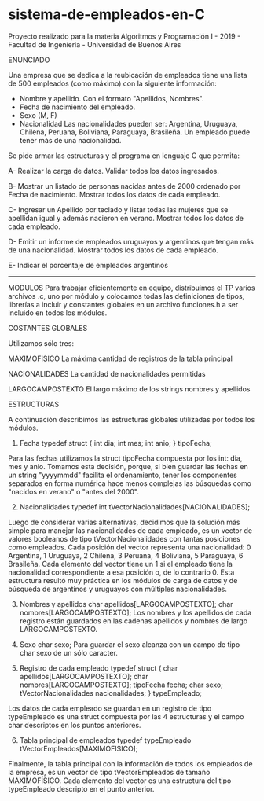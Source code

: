 # sistema-de-empleados-en-C
Proyecto realizado para la materia Algoritmos y Programación I - 2019 - Facultad de Ingeniería - Universidad de Buenos Aires

ENUNCIADO

Una empresa que se dedica a la reubicación de empleados tiene una lista de 500 empleados (como máximo) con la siguiente información:
- Nombre y apellido. Con el formato "Apellidos, Nombres". 
- Fecha de nacimiento del empleado. 
- Sexo (M, F) 
- Nacionalidad 
Las nacionalidades pueden ser: Argentina, Uruguaya, Chilena, Peruana, Boliviana, Paraguaya, Brasileña. Un empleado puede tener más de una nacionalidad. 

Se pide armar las estructuras y el programa en lenguaje C que permita:

A- Realizar la carga de datos. Validar todos los datos ingresados.

B- Mostrar un listado de personas nacidas antes de 2000 ordenado por Fecha de nacimiento. Mostrar todos los datos de cada empleado. 

C- Ingresar un Apellido por teclado y listar todas las mujeres que se apellidan igual y además nacieron en verano. Mostrar todos los datos de cada empleado. 

D- Emitir un informe de empleados uruguayos y argentinos que tengan más de una nacionalidad. Mostrar todos los datos de cada empleado. 

E- Indicar el porcentaje de empleados argentinos 

<hr>

MODULOS
Para trabajar eficientemente en equipo, distribuimos el TP varios archivos .c, uno por módulo y colocamos todas las definiciones de tipos, librerías a incluir y constantes globales en un archivo funciones.h a ser incluido en todos los módulos.

COSTANTES GLOBALES

Utilizamos sólo tres:

MAXIMOFISICO		La máxima cantidad de registros de la tabla principal

NACIONALIDADES		La cantidad de nacionalidades permitidas

LARGOCAMPOSTEXTO	El largo máximo de los strings nombres y apellidos

ESTRUCTURAS

A continuación describimos las estructuras globales utilizadas por todos los módulos.
1. Fecha
typedef struct
	{
		int dia;
		int mes;
		int anio;
	} tipoFecha;


Para las fechas utilizamos la  struct tipoFecha compuesta por los int: dia, mes y anio. Tomamos esta decisión, porque, si bien guardar las fechas en un string "yyyymmdd" facilita el ordenamiento, tener los componentes separados en forma numérica hace menos complejas las búsquedas como "nacidos en verano" o "antes del 2000".

2. Nacionalidades
	typedef int tVectorNacionalidades[NACIONALIDADES];

Luego de considerar varias alternativas, decidimos que la solución más simple para manejar las nacionalidades de cada empleado, es un vector de valores booleanos de tipo tVectorNacionalidades con tantas posiciones como empleados. Cada posición del vector representa una nacionalidad: 0 Argentina,  1 Uruguaya, 2 Chilena, 3 Peruana, 4 Boliviana, 5 Paraguaya, 6 Brasileña. Cada elemento del vector tiene un 1 si el empleado tiene la nacionalidad correspondiente a esa posición o, de lo contrario 0. Esta estructura resultó muy práctica en los módulos de carga de datos y de búsqueda de argentinos y uruguayos con múltiples nacionalidades.

3. Nombres y apellidos
char apellidos[LARGOCAMPOSTEXTO];
	char nombres[LARGOCAMPOSTEXTO];
Los nombres y los apellidos de cada registro están guardados en las cadenas apellidos y nombres de largo LARGOCAMPOSTEXTO.

4. Sexo
	char sexo;
Para guardar el sexo alcanza con un campo de tipo char sexo de un sólo caracter.

5. Registro de cada empleado
typedef struct
	{
		char apellidos[LARGOCAMPOSTEXTO];
		char nombres[LARGOCAMPOSTEXTO];
		tipoFecha fecha;
		char sexo;
		tVectorNacionalidades nacionalidades;
	} typeEmpleado;

Los datos de cada empleado se guardan en un registro de tipo typeEmpleado es una struct compuesta por las 4 estructuras y el campo char descriptos en los puntos anteriores.

6. Tabla principal de empleados
typedef typeEmpleado tVectorEmpleados[MAXIMOFISICO];

Finalmente, la tabla principal con la información de todos los empleados de la empresa, es un vector de tipo tVectorEmpleados de tamaño MAXIMOFÍSICO. Cada elemento del vector es una estructura del tipo typeEmpleado descripto en el punto anterior.
